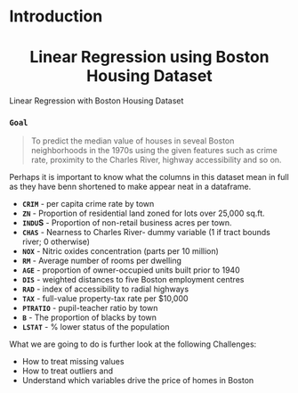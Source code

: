 <html>
  
  <div id="intro">
  <h1>Introduction</h1>
</div>
<body>
  <center>
<h1>Linear Regression using Boston Housing Dataset
    </center>
  </h1>
  
Linear Regression with Boston Housing Dataset

### `Goal`
> To predict the median value of houses in seveal Boston neighborhoods in the 1970s using the given features such as crime rate, proximity to the Charles River, highway accessibility and so on.

Perhaps it is important to know what the columns in this dataset mean in full as they have benn shortened to make appear neat in a dataframe. 

- **`CRIM`** - per capita crime rate by town
- **`ZN`** - Proportion of residential land zoned for lots over 25,000 sq.ft.
- **`INDU`S** - Proportion of non-retail business acres per town.
- **`CHAS`** - Nearness to Charles River- dummy variable (1 if tract bounds river; 0 otherwise)
- **`NOX`** - Nitric oxides concentration (parts per 10 million)
- **`RM`** - Average number of rooms per dwelling
- **`AGE`** - proportion of owner-occupied units built prior to 1940
- **`DIS`** - weighted distances to five Boston employment centres
- **`RAD`** - index of accessibility to radial highways
- **`TAX`** - full-value property-tax rate per $10,000
- **`PTRATIO`** - pupil-teacher ratio by town
- **`B`** - The proportion of blacks by town
- **`LSTAT`** - % lower status of the population

What we are going to do is further look at the following Challenges:

- How to treat missing values
- How to treat outliers and 
- Understand which variables drive the price of homes in Boston
  </body>
</html>
